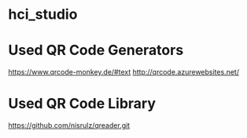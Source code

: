 # hci_studio


# Used QR Code Generators
https://www.qrcode-monkey.de/#text
http://qrcode.azurewebsites.net/


# Used QR Code Library 
https://github.com/nisrulz/qreader.git